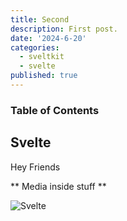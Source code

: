 ```yaml
---
title: Second 
description: First post.
date: '2024-6-20'
categories:
  - sveltkit
  - svelte
published: true
---
```

### Table of Contents

## Svelte

Hey Friends

** Media inside stuff **

![Svelte](favicon.png)
